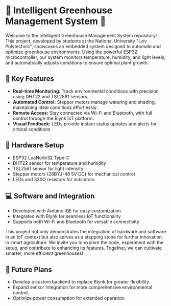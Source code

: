 # 🌱 Intelligent Greenhouse Management System 🌱

Welcome to the Intelligent Greenhouse Management System repository! This project, developed by students at the National University "Lviv Polytechnic", showcases an embedded system designed to automate and optimize greenhouse environments. Using the powerful ESP32 microcontroller, our system monitors temperature, humidity, and light levels, and automatically adjusts conditions to ensure optimal plant growth.

## 🚀 Key Features
- **Real-time Monitoring:** Track environmental conditions with precision using DHT22 and TSL2561 sensors.
- **Automated Control:** Stepper motors manage watering and shading, maintaining ideal conditions effortlessly.
- **Remote Access:** Stay connected via Wi-Fi and Bluetooth, with full control through the Blynk IoT platform.
- **Visual Feedback:** LEDs provide instant status updates and alerts for critical conditions.

## 🔧 Hardware Setup
- ESP32 LuaNode32 Type-C
- DHT22 sensor for temperature and humidity
- TSL2561 sensor for light intensity
- Stepper motors (28BYJ-48 5V DC) for mechanical control
- LEDs and 330Ω resistors for indicators

## 💻 Software and Integration
- Developed with Arduino IDE for easy customization
- Integrated with Blynk for seamless IoT functionality
- Supports both Wi-Fi and Bluetooth for versatile connectivity

This project not only demonstrates the integration of hardware and software in an IoT context but also serves as a stepping stone for further innovation in smart agriculture. We invite you to explore the code, experiment with the setup, and contribute to enhancing its features. Together, we can cultivate smarter, more efficient greenhouses!

## 🌟 Future Plans
- Develop a custom backend to replace Blynk for greater flexibility.
- Expand sensor integration for more comprehensive environmental control.
- Optimize power consumption for extended operation.
